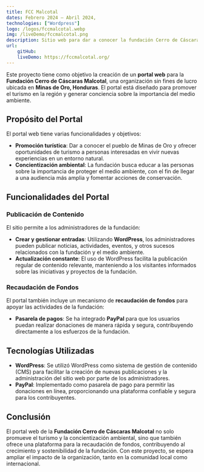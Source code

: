 ```yaml
---
title: FCC Malcotal
dates: Febrero 2024 — Abril 2024,
technologies: ["Wordpress"]
logo: /logos/fccmalcotal.webp
img: /liveDemo/fccmalcotal.png
description: Sitio web para dar a conocer la fundación Cerro de Cáscaras Malcotal (FCCMalcotal) y sus proyectos. El sitio incluye un blog, galería de fotos, y un sistema de donaciones.
url:
    gitHub: 
    liveDemo: https://fccmalcotal.org/
---
```



Este proyecto tiene como objetivo la creación de un **portal web** para la **Fundación Cerro de Cáscaras Malcotal**, una organización sin fines de lucro ubicada en **Minas de Oro, Honduras**. El portal está diseñado para promover el turismo en la región y generar conciencia sobre la importancia del medio ambiente.

## Propósito del Portal

El portal web tiene varias funcionalidades y objetivos:

- **Promoción turística**: Dar a conocer el pueblo de Minas de Oro y ofrecer oportunidades de turismo a personas interesadas en vivir nuevas experiencias en un entorno natural.
- **Concientización ambiental**: La fundación busca educar a las personas sobre la importancia de proteger el medio ambiente, con el fin de llegar a una audiencia más amplia y fomentar acciones de conservación.

## Funcionalidades del Portal

### Publicación de Contenido
El sitio permite a los administradores de la fundación:
- **Crear y gestionar entradas**: Utilizando **WordPress**, los administradores pueden publicar noticias, actividades, eventos, y otros sucesos relacionados con la fundación y el medio ambiente.
- **Actualización constante**: El uso de WordPress facilita la publicación regular de contenido relevante, manteniendo a los visitantes informados sobre las iniciativas y proyectos de la fundación.

### Recaudación de Fondos
El portal también incluye un mecanismo de **recaudación de fondos** para apoyar las actividades de la fundación:
- **Pasarela de pagos**: Se ha integrado **PayPal** para que los usuarios puedan realizar donaciones de manera rápida y segura, contribuyendo directamente a los esfuerzos de la fundación.

## Tecnologías Utilizadas

- **WordPress**: Se utilizó WordPress como sistema de gestión de contenido (CMS) para facilitar la creación de nuevas publicaciones y la administración del sitio web por parte de los administradores.
- **PayPal**: Implementado como pasarela de pago para permitir las donaciones en línea, proporcionando una plataforma confiable y segura para los contribuyentes.

## Conclusión

El portal web de la **Fundación Cerro de Cáscaras Malcotal** no solo promueve el turismo y la concientización ambiental, sino que también ofrece una plataforma para la recaudación de fondos, contribuyendo al crecimiento y sostenibilidad de la fundación. Con este proyecto, se espera ampliar el impacto de la organización, tanto en la comunidad local como internacional.
